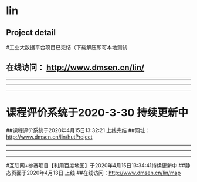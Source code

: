 # lin

## Project detail


#工业大数据平台项目已完结（下载解压即可本地测试
## 在线访问： http://www.dmsen.cn/lin/ ##


----------
----------
----------


# 课程评价系统于2020-3-30 持续更新中
##课程评价系统于2020年4月15日13:32:21 上线完结
##网址：http://www.dmsen.cn/lin/hutProject



----------
----------
----------

#互联网+参赛项目【利用百度地图】于2020年4月15日13:34:41持续更新中
##静态页面于2020年4月13日 上线
##在线访问：http://www.dmsen.cn/lin/map


